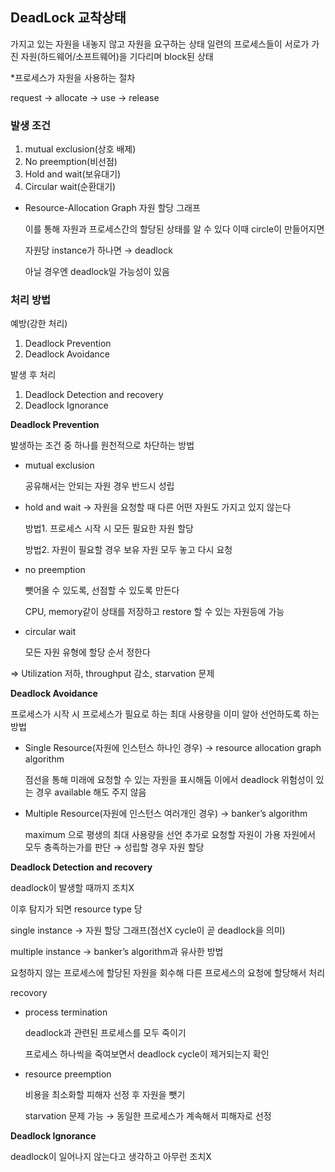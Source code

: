 ## DeadLock 교착상태

가지고 있는 자원을 내놓지 않고 자원을 요구하는 상태
일련의 프로세스들이 서로가 가진 자원(하드웨어/소프트웨어)을 기다리며 block된 상태

*프로세스가 자원을 사용하는 절차

request → allocate → use → release

### 발생 조건

1. mutual exclusion(상호 배제)
2. No preemption(비선점)
3. Hold and wait(보유대기)
4. Circular wait(순환대기)

- Resource-Allocation Graph 자원 할당 그래프
    
    이를 통해 자원과 프로세스간의 할당된 상태를 알 수 있다
    이때 circle이 만들어지면 
    
    자원당 instance가 하나면 → deadlock
    
    아닐 경우엔 deadlock일 가능성이 있음
    

### 처리 방법

예방(강한 처리)

1. Deadlock Prevention
2. Deadlock Avoidance

발생 후 처리

1. Deadlock Detection and recovery
2. Deadlock Ignorance

**Deadlock Prevention**

발생하는 조건 중 하나를 원천적으로 차단하는 방법

- mutual exclusion
    
    공유해서는 안되는 자원 경우 반드시 성립
    
- hold and wait → 자원을 요청할 때 다른 어떤 자원도 가지고 있지 않는다
    
    방법1. 프로세스 시작 시 모든 필요한 자원 할당
    
    방법2. 자원이 필요할 경우 보유 자원 모두 놓고 다시 요청
    
- no preemption
    
    뺏어올 수 있도록, 선점할 수 있도록 만든다
    
    CPU, memory같이 상태를 저장하고 restore 할 수 있는 자원등에 가능
    
- circular wait
    
    모든 자원 유형에 할당 순서 정한다
    

⇒ Utilization 저하, throughput 감소, starvation 문제

**Deadlock Avoidance**

프로세스가 시작 시 프로세스가 필요로 하는 최대 사용량을 이미 알아 선언하도록 하는 방법

- Single Resource(자원에 인스턴스 하나인 경우) → resource allocation graph algorithm
    
    점선을 통해 미래에 요청할 수 있는 자원을 표시해둠
    이에서 deadlock 위험성이 있는 경우 available 해도 주지 않음
    
- Multiple Resource(자원에 인스턴스 여러개인 경우) → banker’s algorithm
    
    maximum 으로 평생의 최대 사용량을 선언
    추가로 요청할 자원이 가용 자원에서 모두 충족하는가를 판단 → 성립할 경우 자원 할당

**Deadlock Detection and recovery**

deadlock이 발생할 때까지 조치X

이후 탐지가 되면 resource type 당

single instance → 자원 할당 그래프(점선X cycle이 곧 deadlock을 의미)

multiple instance → banker’s algorithm과 유사한 방법

요청하지 않는 프로세스에 할당된 자원을 회수해 다른 프로세스의 요청에 할당해서 처리

recovory

- process termination
    
    deadlock과 관련된 프로세스를 모두 죽이기
    
    프로세스 하나씩을 죽여보면서 deadlock cycle이 제거되는지 확인
    
- resource preemption
    
    비용을 최소화할 피해자 선정 후 자원을 뺏기
    
    starvation 문제 가능 → 동일한 프로세스가 계속해서 피해자로 선정
    

**Deadlock Ignorance**

deadlock이 일어나지 않는다고 생각하고 아무런 조치X
